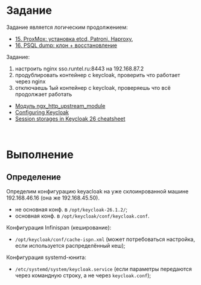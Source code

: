 # Задание
Задание является логическим продолжением: 
- [15. ProxMox: установка etcd, Patroni, Haproxy](https://github.com/sherbettt/BASH-cheats/blob/main/System%20engineering/15.%20ProxMox:%20установка%20etcd,%20Patroni,%20Haproxy.md),
- [16. PSQL dump: клон + восстановление](https://github.com/sherbettt/BASH-cheats/blob/main/System%20engineering/16.%20PSQL%20dump%3A%20клон%20%2B%20восстановление.md)

Задание:
1) настроить nginx sso.runtel.ru:8443 на 192.168.87.2
2) продублировать контейнер с keycloak, проверить что работает через nginx
3) отключаешь 1ый контейнер с keycloak, проверяешь что всё продолжает работать

- [Модуль ngx_http_upstream_module](https://nginx.org/ru/docs/http/ngx_http_upstream_module.html)
- [Configuring Keycloak](https://www.keycloak.org/server/configuration)
- [Session storages in Keycloak 26 cheatsheet](https://www.keycloak.org/2024/12/storing-sessions-in-kc26)
<br/>



# Выполнение

## Определение 
Определим конфигурацию keyacloak на уже склоинрованной машине 192.168.46.16 (она же 192.168.45.50).
- не основная конф. в `/opt/keycloak-26.1.2/`;
- основная конф. в `/opt/keycloak/conf/keycloak.conf`.

Конфигурация Infinispan (кеширование):
- `/opt/keycloak/conf/cache-ispn.xml` (может потребоваться настройка, если используется распределённый кеш);

Конфигурация systemd-юнита:
- `/etc/systemd/system/keycloak.service` (если параметры передаются через командную строку, а не через `keycloak.conf`);
